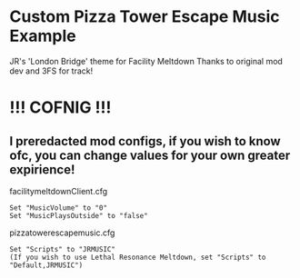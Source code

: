 # Custom Pizza Tower Escape Music Example
JR's 'London Bridge' theme for Facility Meltdown
Thanks to original mod dev and 3FS for track!
# !!! COFNIG !!!
## I preredacted mod configs, if you wish to know ofc, you can change values for your own greater expirience! 
facilitymeltdownClient.cfg

    Set "MusicVolume" to "0"
    Set "MusicPlaysOutside" to "false"

pizzatowerescapemusic.cfg

    Set "Scripts" to "JRMUSIC"
    (If you wish to use Lethal Resonance Meltdown, set "Scripts" to "Default,JRMUSIC")
